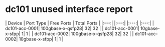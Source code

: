 # dc101 unused interface report

 | Device | Port Type | Free Ports | Total Ports |
 |:---:| |:---:| |:---:| |:---:|
 | dc101-acc-0001| 100gbase-x-qsfp28| 32| 32 |
 | dc101-acc-0001| 10gbase-x-sfpp| 1| 1 |
 | dc101-acc-0002| 100gbase-x-qsfp28| 32| 32 |
 | dc101-acc-0002| 10gbase-x-sfpp| 1| 1 |